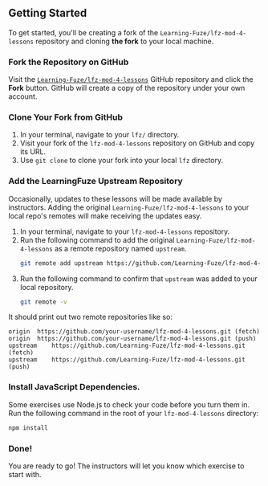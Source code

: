 Getting Started
--

To get started, you'll be creating a fork of the `Learning-Fuze/lfz-mod-4-lessons` repository and cloning **the fork** to your local machine.

### Fork the Repository on GitHub

Visit the [`Learning-Fuze/lfz-mod-4-lessons`](https://github.com/Learning-Fuze/lfz-mod-4-lessons) GitHub repository and click the **Fork** button. GitHub will create a copy of the repository under your own account.

### Clone Your Fork from GitHub

1. In your terminal, navigate to your `lfz/` directory.
2. Visit your fork of the `lfz-mod-4-lessons` repository on GitHub and copy its URL.
3. Use `git clone` to clone your fork into your local `lfz` directory.

### Add the LearningFuze Upstream Repository

Occasionally, updates to these lessons will be made available by instructors. Adding the original `Learning-Fuze/lfz-mod-4-lessons` to your local repo's remotes will make receiving the updates easy.

1. In your terminal, navigate to your `lfz-mod-4-lessons` repository.
2. Run the following command to add the original `Learning-Fuze/lfz-mod-4-lessons` as a remote repository named `upstream`.
    ```bash
    git remote add upstream https://github.com/Learning-Fuze/lfz-mod-4-lessons
    ```
3. Run the following command to confirm that `upstream` was added to your local repository.
    ```bash
    git remote -v
    ```

It should print out two remote repositories like so:

```
origin	https://github.com/your-username/lfz-mod-4-lessons.git (fetch)
origin	https://github.com/your-username/lfz-mod-4-lessons.git (push)
upstream	https://github.com/Learning-Fuze/lfz-mod-4-lessons.git (fetch)
upstream	https://github.com/Learning-Fuze/lfz-mod-4-lessons.git (push)
```

### Install JavaScript Dependencies.

Some exercises use Node.js to check your code before you turn them in. Run the following command in the root of your `lfz-mod-4-lessons` directory:

```bash
npm install
```

### Done!

You are ready to go! The instructors will let you know which exercise to start with.
